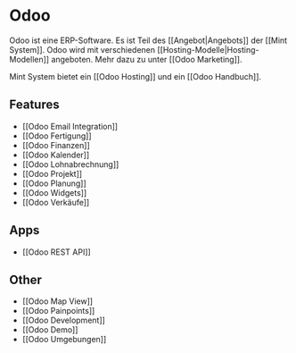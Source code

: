 # Odoo
Odoo ist eine ERP-Software. Es ist Teil des [[Angebot|Angebots]] der [[Mint System]]. Odoo wird mit verschiedenen [[Hosting-Modelle|Hosting-Modellen]] angeboten. Mehr dazu zu unter [[Odoo Marketing]].

Mint System bietet ein [[Odoo Hosting]] und ein [[Odoo Handbuch]].

## Features

* [[Odoo Email Integration]]
* [[Odoo Fertigung]]
* [[Odoo Finanzen]]
* [[Odoo Kalender]]
* [[Odoo Lohnabrechnung]]
* [[Odoo Projekt]]
* [[Odoo Planung]]
* [[Odoo Widgets]]
* [[Odoo Verkäufe]]

## Apps

* [[Odoo REST API]]

## Other

* [[Odoo Map View]]
* [[Odoo Painpoints]]
* [[Odoo Development]]
* [[Odoo Demo]]
* [[Odoo Umgebungen]]